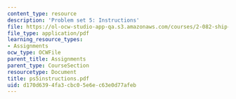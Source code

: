 ```yaml
---
content_type: resource
description: 'Problem set 5: Instructions'
file: https://ol-ocw-studio-app-qa.s3.amazonaws.com/courses/2-082-ship-structural-analysis-design-13-122-spring-2003/d170d6394fa3cbc05e6ec63e0d77afeb_ps5instructions.pdf
file_type: application/pdf
learning_resource_types:
- Assignments
ocw_type: OCWFile
parent_title: Assignments
parent_type: CourseSection
resourcetype: Document
title: ps5instructions.pdf
uid: d170d639-4fa3-cbc0-5e6e-c63e0d77afeb
---
```

